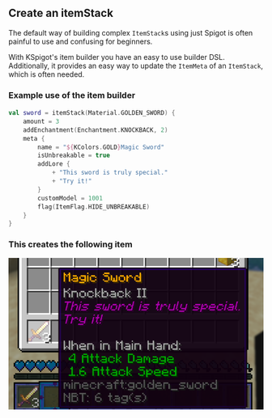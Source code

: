 ## Create an itemStack

The default way of building complex `ItemStack`s using just Spigot is often painful to use and confusing for beginners. 

With KSpigot's item builder you have an easy to use builder DSL. Additionally, it provides an easy way to update the `ItemMeta` of an `ItemStack`, which is often needed.

### Example use of the item builder

```kotlin
val sword = itemStack(Material.GOLDEN_SWORD) {
    amount = 3
    addEnchantment(Enchantment.KNOCKBACK, 2)
    meta {
        name = "${KColors.GOLD}Magic Sword"
        isUnbreakable = true
        addLore {
            + "This sword is truly special."
            + "Try it!"
        }
        customModel = 1001
        flag(ItemFlag.HIDE_UNBREAKABLE)
    }
} 
```
### This creates the following item

![](img/sword.png)
